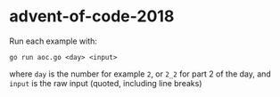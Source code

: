 # advent-of-code-2018

Run each example with:

```
go run aoc.go <day> <input>
```

where `day` is the number for example `2`, or `2_2` for part 2 of the day, and `input` is the raw input (quoted, including line breaks)
